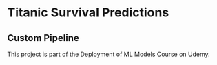 # Titanic Survival Predictions
## Custom Pipeline

This project is part of the Deployment of ML Models Course on Udemy.  